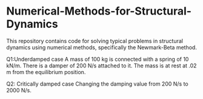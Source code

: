 # Numerical-Methods-for-Structural-Dynamics
This repository contains code for solving typical problems in structural dynamics using numerical methods, specifically the Newmark-Beta method.

Q1:Underdamped case
A mass of 100 kg is connected with a spring of 10 kN/m. There is a damper of 200 N/s attached to it. The mass is at rest at .02 m from the equilibrium position.

Q2: Critically damped case
Changing the damping value from 200 N/s to 2000 N/s.